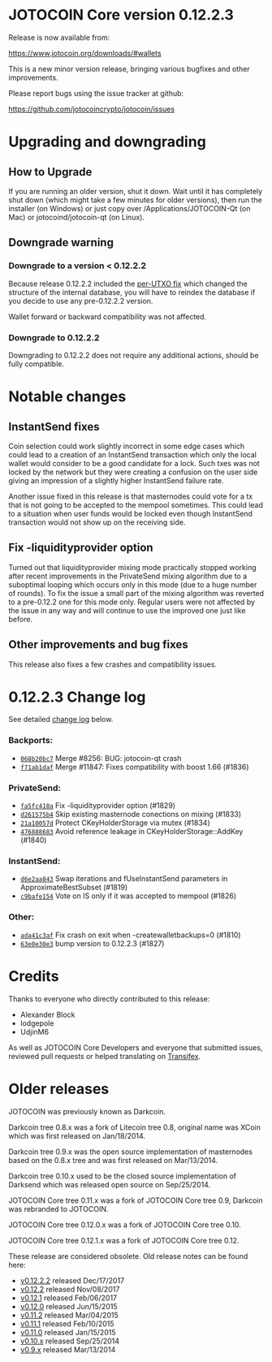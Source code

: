JOTOCOIN Core version 0.12.2.3
==========================

Release is now available from:

  <https://www.jotocoin.org/downloads/#wallets>

This is a new minor version release, bringing various bugfixes and other
improvements.

Please report bugs using the issue tracker at github:

  <https://github.com/jotocoincrypto/jotocoin/issues>


Upgrading and downgrading
=========================

How to Upgrade
--------------

If you are running an older version, shut it down. Wait until it has completely
shut down (which might take a few minutes for older versions), then run the
installer (on Windows) or just copy over /Applications/JOTOCOIN-Qt (on Mac) or
jotocoind/jotocoin-qt (on Linux).

Downgrade warning
-----------------

### Downgrade to a version < 0.12.2.2

Because release 0.12.2.2 included the [per-UTXO fix](release-notes/jotocoin/release-notes-0.12.2.2.md#per-utxo-fix)
which changed the structure of the internal database, you will have to reindex
the database if you decide to use any pre-0.12.2.2 version.

Wallet forward or backward compatibility was not affected.

### Downgrade to 0.12.2.2

Downgrading to 0.12.2.2 does not require any additional actions, should be
fully compatible.

Notable changes
===============

InstantSend fixes
-----------------

Coin selection could work slightly incorrect in some edge cases which could
lead to a creation of an InstantSend transaction which only the local wallet
would consider to be a good candidate for a lock. Such txes was not locked by
the network but they were creating a confusion on the user side giving an
impression of a slightly higher InstantSend failure rate.

Another issue fixed in this release is that masternodes could vote for a tx
that is not going to be accepted to the mempool sometimes. This could lead to
a situation when user funds would be locked even though InstantSend transaction
would not show up on the receiving side.

Fix -liquidityprovider option
-----------------------------

Turned out that liquidityprovider mixing mode practically stopped working after
recent improvements in the PrivateSend mixing algorithm due to a suboptimal
looping which occurs only in this mode (due to a huge number of rounds). To fix
the issue a small part of the mixing algorithm was reverted to a pre-0.12.2 one
for this mode only. Regular users were not affected by the issue in any way and
will continue to use the improved one just like before.

Other improvements and bug fixes
--------------------------------

This release also fixes a few crashes and compatibility issues.


0.12.2.3 Change log
===================

See detailed [change log](https://github.com/jotocoincrypto/jotocoin/compare/v0.12.2.2...jotocoincrypto:v0.12.2.3) below.

### Backports:
- [`068b20bc7`](https://github.com/jotocoincrypto/jotocoin/commit/068b20bc7) Merge #8256: BUG: jotocoin-qt crash
- [`f71ab1daf`](https://github.com/jotocoincrypto/jotocoin/commit/f71ab1daf) Merge #11847: Fixes compatibility with boost 1.66 (#1836)

### PrivateSend:
- [`fa5fc418a`](https://github.com/jotocoincrypto/jotocoin/commit/fa5fc418a) Fix -liquidityprovider option (#1829)
- [`d261575b4`](https://github.com/jotocoincrypto/jotocoin/commit/d261575b4) Skip existing masternode conections on mixing (#1833)
- [`21a10057d`](https://github.com/jotocoincrypto/jotocoin/commit/21a10057d) Protect CKeyHolderStorage via mutex (#1834)
- [`476888683`](https://github.com/jotocoincrypto/jotocoin/commit/476888683) Avoid reference leakage in CKeyHolderStorage::AddKey (#1840)

### InstantSend:
- [`d6e2aa843`](https://github.com/jotocoincrypto/jotocoin/commit/d6e2aa843) Swap iterations and fUseInstantSend parameters in ApproximateBestSubset (#1819)
- [`c9bafe154`](https://github.com/jotocoincrypto/jotocoin/commit/c9bafe154) Vote on IS only if it was accepted to mempool (#1826)

### Other:
- [`ada41c3af`](https://github.com/jotocoincrypto/jotocoin/commit/ada41c3af) Fix crash on exit when -createwalletbackups=0 (#1810)
- [`63e0e30e3`](https://github.com/jotocoincrypto/jotocoin/commit/63e0e30e3) bump version to 0.12.2.3 (#1827)

Credits
=======

Thanks to everyone who directly contributed to this release:

- Alexander Block
- lodgepole
- UdjinM6

As well as JOTOCOIN Core Developers and everyone that submitted issues,
reviewed pull requests or helped translating on
[Transifex](https://www.transifex.com/projects/p/jotocoin/).


Older releases
==============

JOTOCOIN was previously known as Darkcoin.

Darkcoin tree 0.8.x was a fork of Litecoin tree 0.8, original name was XCoin
which was first released on Jan/18/2014.

Darkcoin tree 0.9.x was the open source implementation of masternodes based on
the 0.8.x tree and was first released on Mar/13/2014.

Darkcoin tree 0.10.x used to be the closed source implementation of Darksend
which was released open source on Sep/25/2014.

JOTOCOIN Core tree 0.11.x was a fork of JOTOCOIN Core tree 0.9,
Darkcoin was rebranded to JOTOCOIN.

JOTOCOIN Core tree 0.12.0.x was a fork of JOTOCOIN Core tree 0.10.

JOTOCOIN Core tree 0.12.1.x was a fork of JOTOCOIN Core tree 0.12.

These release are considered obsolete. Old release notes can be found here:

- [v0.12.2.2](release-notes/jotocoin/release-notes-0.12.2.2.md) released Dec/17/2017
- [v0.12.2](release-notes/jotocoin/release-notes-0.12.2.md) released Nov/08/2017
- [v0.12.1](release-notes/jotocoin/release-notes-0.12.1.md) released Feb/06/2017
- [v0.12.0](release-notes/jotocoin/release-notes-0.12.0.md) released Jun/15/2015
- [v0.11.2](release-notes/jotocoin/release-notes-0.11.2.md) released Mar/04/2015
- [v0.11.1](release-notes/jotocoin/release-notes-0.11.1.md) released Feb/10/2015
- [v0.11.0](release-notes/jotocoin/release-notes-0.11.0.md) released Jan/15/2015
- [v0.10.x](release-notes/jotocoin/release-notes-0.10.0.md) released Sep/25/2014
- [v0.9.x](release-notes/jotocoin/release-notes-0.9.0.md) released Mar/13/2014


